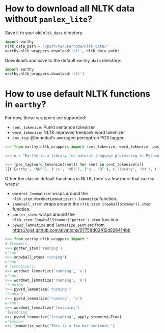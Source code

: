 How to download all NLTK data without `panlex_lite`?
====

Save it to your old `nltk_data` directory.

```python
import earthy
nltk_data_path = '/path/to/userhome/nltk_data/'
earthy.nltk_wrappers.download('all', nltk_data_path)
```

Downloads and save to the default `earthy_data` directory:

```python
import earthy
earthy.nltk_wrappers.download('all')
```


How to use default NLTK functions in `earthy`?
====

For now, these wrappers are supported:

 - `sent_tokenize`: Punkt sentence tokenizer
 - `word_tokenize`: NLTK improved treebank word tokenizer
 - `pos_tag`: @honnibal's averaged perceptron POS tagger.


```python
>>> from earthy.nltk_wrappers import sent_tokenize, word_tokenize, pos_tag

>>> s = "Earthy is a library for natural language processing in Python. Earthy is built on the not-so-latest research (for now), and it is a researchware that's very use-able for the industry."

>>> [pos_tag(word_tokenize(sent)) for sent in sent_tokenize(s)]
[[('Earthy', 'NNP'), ('is', 'VBZ'), ('a', 'DT'), ('library', 'NN'), ('for', 'IN'), ('natural', 'JJ'), ('language', 'NN'), ('processing', 'NN'), ('in', 'IN'), ('Python', 'NNP'), ('.', '.')], [('Earthy', 'NNP'), ('is', 'VBZ'), ('built', 'VBN'), ('on', 'IN'), ('the', 'DT'), ('not-so-latest', 'JJ'), ('research', 'NN'), ('(', '('), ('for', 'IN'), ('now', 'RB'), (')', ')'), (',', ','), ('and', 'CC'), ('it', 'PRP'), ('is', 'VBZ'), ('a', 'DT'), ('researchware', 'NN'), ('that', 'WDT'), ("'s", 'VBZ'), ('very', 'RB'), ('use-able', 'JJ'), ('for', 'IN'), ('the', 'DT'), ('industry', 'NN'), ('.', '.')]]
```

Other the classic default functions in NLTK, here's a few more that `earthy` wraps:

  - `wordnet_lemmatize`: wraps around the `nltk.stem.WordNetLemmatizer().lemmatize` function.
  - `snowball_stem`: wraps around the `nltk.stem.SnowballStemmer().stem` function.
  - `porter_stem`: wraps around the `nltk.stem.SnowballStemmer('porter').stem` function.
  - `pywsd_lemmatize` and `lemmatize_sent` are from https://gist.github.com/alvations/07758d02412d928414bb


```python
>>> from earthy.nltk_wrappers import *
# Stemmers.
>>> porter_stem('running')
u'run'
>>> snowball_stem('running')
u'run'
# Lemmatizers.
>>> wordnet_lemmatize('running', 'v')
u'run'
>>> wordnet_lemmatize('running', 'n')
'running'
>>> pywsd_lemmatize('running')
'running'
>>> pywsd_lemmatize('running', 'v')
u'run'
>>> wordnet_lemmatize('lessoning')
'lessoning'
>>> pywsd_lemmatize('lessoning', apply_stemming=True)
u'lesson'
>>> lemmatize_sents('This is a foo bar sentence.')
```
